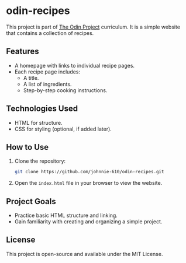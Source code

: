 # odin-recipes

This project is part of [The Odin Project](https://www.theodinproject.com/) curriculum. It is a simple website that contains a collection of recipes.

## Features
- A homepage with links to individual recipe pages.
- Each recipe page includes:
    - A title.
    - A list of ingredients.
    - Step-by-step cooking instructions.

## Technologies Used
- HTML for structure.
- CSS for styling (optional, if added later).

## How to Use
1. Clone the repository:
     ```bash
     git clone https://github.com/johnnie-610/odin-recipes.git
     ```
2. Open the `index.html` file in your browser to view the website.

## Project Goals
- Practice basic HTML structure and linking.
- Gain familiarity with creating and organizing a simple project.

## License
This project is open-source and available under the MIT License.